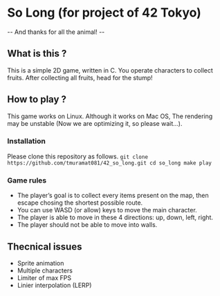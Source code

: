 # So Long (for project of 42 Tokyo)
-- And thanks for all the animal! --

## What is this ?
This is a simple 2D game, written in C. You operate characters to collect fruits. After collecting all fruits, head for the stump!

## How to play ?
This game works on Linux.
Although it works on Mac OS, The rendering may be unstable (Now we are optimizing it, so please wait...). 

### Installation
Please clone this repository as follows.
`git clone https://github.com/tmuramat081/42_so_long.git
cd so_long
make play `

### Game rules
- The player’s goal is to collect every items present on the map, then escape
chosing the shortest possible route.
- You can use WASD (or allow) keys to move the main character.
- The player is able to move in these 4 directions: up, down, left, right.
- The player should not be able to move into walls.

## Thecnical issues
- Sprite animation
- Multiple characters
- Limiter of max FPS
- Linier interpolation (LERP)
